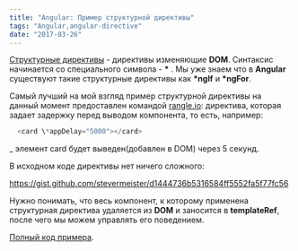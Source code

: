 ```yaml
---
title: "Angular: Пример структурной директивы"
tags: "Angular,angular-directive"
date: "2017-03-26"
---
```


[Структурные директивы](https://angular.io/docs/ts/latest/guide/structural-directives.html) - директивы изменяющие **DOM**. Синтаксис начинается со специального символа - **\*** . Мы уже знаем что в **Angular** существуют такие структурные директивы как **\*ngIf** и **\*ngFor**.

Самый лучший на мой взгляд пример структурной директивы на данный момент предоставлен командой [rangle.io](https://rangle.io/): директива, которая задает задержку перед выводом компонента, то есть, например:

```javascript 
  <card \*appDelay="5000"></card>  
 ```

_ элемент card будет выведен(добавлен в DOM) через 5 секунд.

В исходном коде директивы нет ничего сложного:

https://gist.github.com/stevermeister/d1444736b5316584ff5552fa5f77fc56

Нужно понимать, что весь компонент, к которому применена структурная директива удаляется из **DOM** и заносится в **templateRef**, после чего мы можем управлять его поведением.

[Полный код примера](https://plnkr.co/edit/DqVpXDOSoeJUrk1SMhEM?p=preview).

